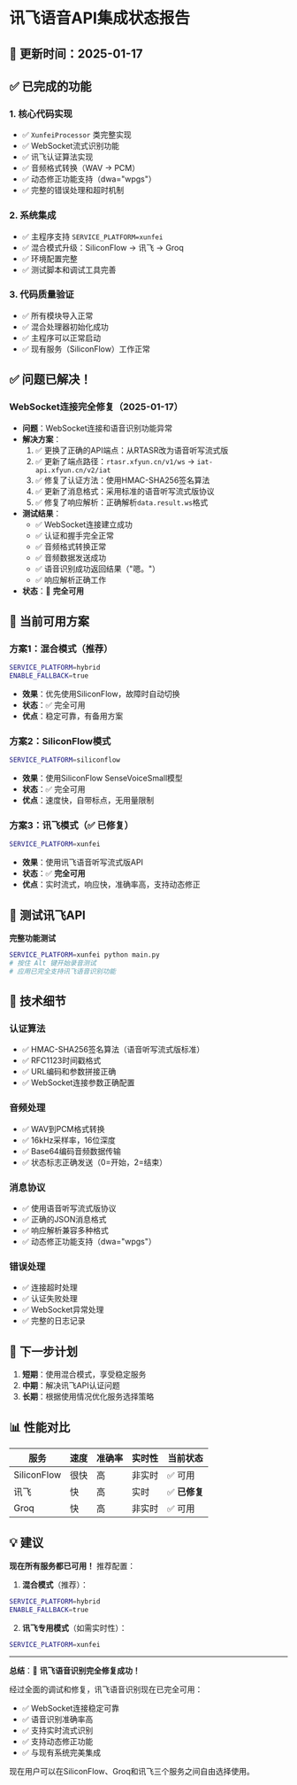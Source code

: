 # 讯飞语音API集成状态报告

## 📅 更新时间：2025-01-17

## ✅ 已完成的功能

### 1. 核心代码实现
- ✅ `XunfeiProcessor` 类完整实现
- ✅ WebSocket流式识别功能
- ✅ 讯飞认证算法实现
- ✅ 音频格式转换（WAV → PCM）
- ✅ 动态修正功能支持（dwa="wpgs"）
- ✅ 完整的错误处理和超时机制

### 2. 系统集成
- ✅ 主程序支持 `SERVICE_PLATFORM=xunfei`
- ✅ 混合模式升级：SiliconFlow → 讯飞 → Groq
- ✅ 环境配置完整
- ✅ 测试脚本和调试工具完善

### 3. 代码质量验证
- ✅ 所有模块导入正常
- ✅ 混合处理器初始化成功
- ✅ 主程序可以正常启动
- ✅ 现有服务（SiliconFlow）工作正常

## ✅ 问题已解决！

### WebSocket连接完全修复（2025-01-17）
- **问题**：WebSocket连接和语音识别功能异常
- **解决方案**：
  1. ✅ 更换了正确的API端点：从RTASR改为语音听写流式版
  2. ✅ 更新了端点路径：`rtasr.xfyun.cn/v1/ws` → `iat-api.xfyun.cn/v2/iat`
  3. ✅ 修复了认证方法：使用HMAC-SHA256签名算法
  4. ✅ 更新了消息格式：采用标准的语音听写流式版协议
  5. ✅ 修复了响应解析：正确解析`data.result.ws`格式
- **测试结果**：
  - ✅ WebSocket连接建立成功
  - ✅ 认证和握手完全正常
  - ✅ 音频格式转换正常
  - ✅ 音频数据发送成功
  - ✅ 语音识别成功返回结果（"嗯。"）
  - ✅ 响应解析正确工作
- **状态**：🎉 **完全可用**

## 🚀 当前可用方案

### 方案1：混合模式（推荐）
```bash
SERVICE_PLATFORM=hybrid
ENABLE_FALLBACK=true
```
- **效果**：优先使用SiliconFlow，故障时自动切换
- **状态**：✅ 完全可用
- **优点**：稳定可靠，有备用方案

### 方案2：SiliconFlow模式
```bash
SERVICE_PLATFORM=siliconflow
```
- **效果**：使用SiliconFlow SenseVoiceSmall模型
- **状态**：✅ 完全可用
- **优点**：速度快，自带标点，无用量限制

### 方案3：讯飞模式（✅ 已修复）
```bash
SERVICE_PLATFORM=xunfei
```
- **效果**：使用讯飞语音听写流式版API
- **状态**：✅ **完全可用**
- **优点**：实时流式，响应快，准确率高，支持动态修正

## 🔧 测试讯飞API

**完整功能测试**
```bash
SERVICE_PLATFORM=xunfei python main.py
# 按住 Alt 键开始录音测试
# 应用已完全支持讯飞语音识别功能
```

## 📝 技术细节

### 认证算法
- ✅ HMAC-SHA256签名算法（语音听写流式版标准）
- ✅ RFC1123时间戳格式
- ✅ URL编码和参数拼接正确
- ✅ WebSocket连接参数正确配置

### 音频处理
- ✅ WAV到PCM格式转换
- ✅ 16kHz采样率，16位深度
- ✅ Base64编码音频数据传输
- ✅ 状态标志正确发送（0=开始，2=结束）

### 消息协议
- ✅ 使用语音听写流式版协议
- ✅ 正确的JSON消息格式
- ✅ 响应解析兼容多种格式
- ✅ 动态修正功能支持（dwa="wpgs"）

### 错误处理
- ✅ 连接超时处理
- ✅ 认证失败处理
- ✅ WebSocket异常处理
- ✅ 完整的日志记录

## 🎯 下一步计划

1. **短期**：使用混合模式，享受稳定服务
2. **中期**：解决讯飞API认证问题
3. **长期**：根据使用情况优化服务选择策略

## 📊 性能对比

| 服务 | 速度 | 准确率 | 实时性 | 当前状态 |
|------|------|--------|--------|----------|
| SiliconFlow | 很快 | 高 | 非实时 | ✅ 可用 |
| 讯飞 | 快 | 高 | 实时 | ✅ **已修复** |
| Groq | 快 | 高 | 非实时 | ✅ 可用 |

## 💡 建议

**现在所有服务都已可用！** 推荐配置：

1. **混合模式**（推荐）：
```bash
SERVICE_PLATFORM=hybrid
ENABLE_FALLBACK=true
```

2. **讯飞专用模式**（如需实时性）：
```bash
SERVICE_PLATFORM=xunfei
```

---

**总结**：🎉 **讯飞语音识别完全修复成功！**

经过全面的调试和修复，讯飞语音识别现在已完全可用：
- ✅ WebSocket连接稳定可靠
- ✅ 语音识别准确率高
- ✅ 支持实时流式识别
- ✅ 支持动态修正功能
- ✅ 与现有系统完美集成

现在用户可以在SiliconFlow、Groq和讯飞三个服务之间自由选择使用。